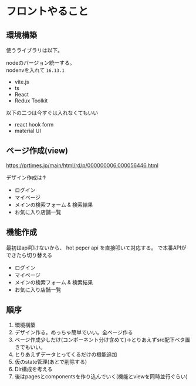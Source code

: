 # フロントやること

## 環境構築

使うライブラリは以下。

nodeのバージョン統一する。  
nodenvを入れて `16.13.1`

- vite.js
- ts
- React
- Redux Toolkit

以下の二つは今すぐは入れなくてもいい

- react hook form
- material UI

## ページ作成(view)

https://prtimes.jp/main/html/rd/p/000000006.000056446.html

デザイン作成は↑

- ログイン
- マイページ
- メインの検索フォーム & 検索結果
- お気に入り店舗一覧

## 機能作成

最初はapi叩けないから、 hot peper api を直接叩いて対応する。
で本番APIができたら切り替える

- ログイン
- マイページ
- メインの検索フォーム & 検索結果
- お気に入り店舗一覧

## 順序

1. 環境構築
2. デザイン作る。めっちゃ簡単でいい。全ページ作る
3. ページ作成少しだけ(コンポーネント分け含めて)→とりあえずsrc配下ベタ置きでもいい。
4. とりあえずデータとってくるだけの機能追加
5. 仮のstate管理(あとで削除する)
6. Dir構成を考える
7. 後はpagesとcomponentsを作り込んでいく(機能とviewを同時並行ぐらい)